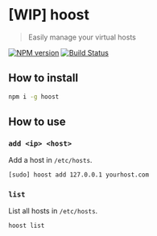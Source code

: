 # [WIP] hoost

> Easily manage your virtual hosts

[![NPM version][npm-version-image]][npm-version-url]
[![Build Status][travis-image]][travis-url]

## How to install

```sh
npm i -g hoost
```

## How to use

### `add <ip> <host>`

Add a host in `/etc/hosts`.

```sh
[sudo] hoost add 127.0.0.1 yourhost.com
```

### `list`

List all hosts in `/etc/hosts`.

```sh
hoost list
```

[npm-version-image]: https://badge.fury.io/js/hoost.svg?style=flat
[npm-version-url]: https://npmjs.org/package/hoost
[travis-image]: https://travis-ci.org/fdaciuk/hoost.svg
[travis-url]: https://travis-ci.org/fdaciuk/hoost